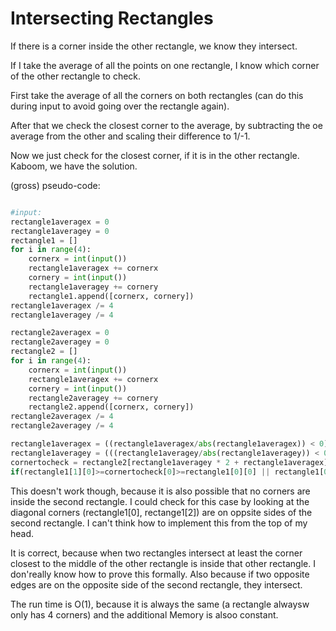 # Intersecting Rectangles
If there is a corner inside the other rectangle, we know they intersect. 

If I take the average of all the points on one rectangle, I know which corner of the other rectangle to check.

First take the average of all the corners on both rectangles (can do this during input to avoid going over the rectangle again).

After that we check the closest corner to the average, by subtracting the oe average from the other and scaling their difference to 1/-1. 

Now we just check for the closest corner, if it is in the other rectangle. Kaboom, we have the solution.

(gross) pseudo-code:
```python

#input:
rectangle1averagex = 0
rectangle1averagey = 0
rectangle1 = []
for i in range(4): 
    cornerx = int(input())
    rectangle1averagex += cornerx
    cornery = int(input())
    rectangle1averagey += cornery
    rectangle1.append([cornerx, cornery])
rectangle1averagex /= 4
rectangle1averagey /= 4

rectangle2averagex = 0
rectangle2averagey = 0
rectangle2 = []
for i in range(4): 
    cornerx = int(input())
    rectangle1averagex += cornerx
    cornery = int(input())
    rectangle2averagey += cornery
    rectangle2.append([cornerx, cornery])
rectangle2averagex /= 4
rectangle2averagey /= 4

rectangle1averagex = ((rectangle1averagex/abs(rectangle1averagex)) < 0) ? 0: rectangle1averagex/abs(rectangle1averagex)
rectangle1averagey = (((rectangle1averagey/abs(rectangle1averagey)) < 0) ? 0: rectangle1averagey/abs(rectangle1averagey)) + 2
cornertocheck = rectangle2[rectangle1averagey * 2 + rectangle1averagex]
if(rectangle1[1][0]>=cornertocheck[0]>=rectangle1[0][0] || rectangle1[0][1]>=cornertocheck[1]>=rectangle1[2][1])
```
This doesn't work though, because it is also possible that no corners are inside the second rectangle. I could check for this case by looking at the diagonal corners (rectangle1[0], rectange1[2]) are on oppsite sides of the second rectangle. I can't think how to implement this from the top of my head.

It is correct, because when two rectangles intersect at least the corner closest to the middle of the other rectangle is inside that other rectangle. I don'really know how to prove this formally. Also because if two opposite edges are on the opposite side of the second rectangle, they intersect.

The run time is O(1), because it is always the same (a rectangle alwaysw only has 4 corners) and the additional Memory is alsoo constant.

